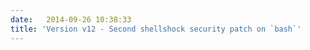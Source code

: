 ```yaml
---
date:   2014-09-26 10:38:33
title: 'Version v12 - Second shellshock security patch on `bash`'
---
```

